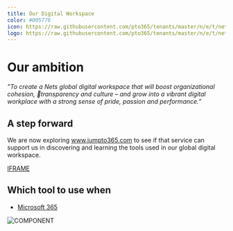 ```yaml
---
title: Our Digital Workspace
color: #005776
icon: https://raw.githubusercontent.com/pto365/tenants/master/n/e/t/nets/Nets_new_Logo_news.jpg
logo: https://raw.githubusercontent.com/pto365/tenants/master/n/e/t/nets/logo_intranets.png
---
```


# Our ambition

*”To create a Nets global digital workspace 
that will boost organizational cohesion, transparency and culture – and grow into a vibrant digital workplace with a strong sense of pride, passion and performance.”*                                                       


## A step forward

We are now exploring www.jumpto365.com to see if that service can support us in discovering and learning the tools used in our global digital workspace.

[IFRAME](https://web.microsoftstream.com/embed/video/f803715e-8682-4ecb-9ea8-26079f098579?autoplay=false&showinfo=true)

## Which tool to use when

- [Microsoft 365](https://preview.app.jumpto365.com/scenario)

![COMPONENT](https://dummyimage.com/800x100/000/fff&text=Languages&/Languages)
